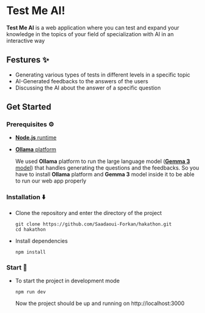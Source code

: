 # Test Me AI!

**Test Me AI** is a web application where you can test and expand your knowledge
in the topics of your field of specialization with AI in an interactive way

## Festures ✨

- Generating various types of tests in different levels in a specific topic
- AI-Generated feedbacks to the answers of the users
- Discussing the AI about the answer of a specific question

## Get Started

### Prerequisites :gear:

- [**Node.js** runtime](https://nodejs.org/)

- [**Ollama** platform](https://ollama.com/)

  We used **Ollama** platform to run the large language model
  ([**Gemma 3** model](https://ollama.com/library/gemma3)) that handles
  generating the questions and the feedbacks. So you have to install **Ollama**
  platform and **Gemma 3** model inside it to be able to run our web app
  properly

### Installation :arrow_down:

- Clone the repository and enter the directory of the project

  ```
  git clone https://github.com/Saadaoui-Forkan/hakathon.git
  cd hakathon
  ```

- Install dependencies

  ```
  npm install
  ```

### Start :rocket:

- To start the project in development mode

  ```
  npm run dev
  ```
  Now the project should be up and running on http://localhost:3000
